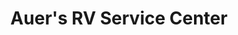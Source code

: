 ---
title: "Auer's RV Service Center"
url: /georgetown/auers-rv-service-center/
shop: car repair
---
